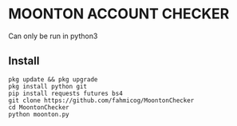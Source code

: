 # MOONTON ACCOUNT CHECKER

Can only be run in python3

## Install
```
pkg update && pkg upgrade
pkg install python git
pip install requests futures bs4
git clone https://github.com/fahmicog/MoontonChecker
cd MoontonChecker
python moonton.py
```

